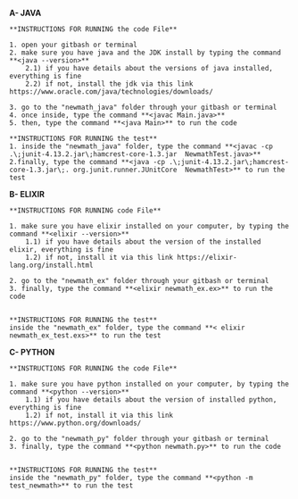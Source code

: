 
**A- JAVA**

	**INSTRUCTIONS FOR RUNNING the code File**

	1. open your gitbash or terminal
	2. make sure you have java and the JDK install by typing the command **<java --version>**
		2.1) if you have details about the versions of java installed, everything is fine
		2.2) if not, install the jdk via this link https://www.oracle.com/java/technologies/downloads/

	3. go to the "newmath_java" folder through your gitbash or terminal
	4. once inside, type the command **<javac Main.java>** 
	5. then, type the command **<java Main>** to run the code

	**INSTRUCTIONS FOR RUNNING the test**
	1. inside the "newmath_java" folder, type the command **<javac -cp .\;junit-4.13.2.jar\;hamcrest-core-1.3.jar  NewmathTest.java>**
	2.finally, type the command **<java -cp .\;junit-4.13.2.jar\;hamcrest-core-1.3.jar\;. org.junit.runner.JUnitCore  NewmathTest>** to run the test

**B- ELIXIR**

	**INSTRUCTIONS FOR RUNNING code File**

	1. make sure you have elixir installed on your computer, by typing the command **<elixir --version>**
		1.1) if you have details about the version of the installed elixir, everything is fine
		1.2) if not, install it via this link https://elixir-lang.org/install.html

	2. go to the "newmath_ex" folder through your gitbash or terminal
	3. finally, type the command **<elixir newmath_ex.ex>** to run the code


	**INSTRUCTIONS FOR RUNNING the test**
	inside the "newmath_ex" folder, type the command **< elixir newmath_ex_test.exs>** to run the test

**C- PYTHON**

	**INSTRUCTIONS FOR RUNNING the code File**

	1. make sure you have python installed on your computer, by typing the command **<python --version>**
		1.1) if you have details about the version of installed python, everything is fine
		1.2) if not, install it via this link https://www.python.org/downloads/

	2. go to the "newmath_py" folder through your gitbash or terminal
	3. finally, type the command **<python newmath.py>** to run the code


	**INSTRUCTIONS FOR RUNNING the test**
	inside the "newmath_py" folder, type the command **<python -m test_newmath>** to run the test

